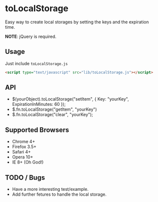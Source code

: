 toLocalStorage
==============

Easy way to create local storages by setting the keys and the expiration time.

**NOTE**: jQuery is required.


Usage
-----

Just include `toLocalStorage.js`

```html
<script type="text/javascript" src="lib/toLocalStorage.js"></script>
```

API
-----

  * $(yourObject).toLocalStorage("setItem", { Key: "yourKey", ExpirationInMinutes: 60 });
  * $.fn.toLocalStorage("getItem", "yourKey")
  * $.fn.toLocalStorage("clear",  "yourKey");

Supported Browsers
-----

  * Chrome 4+
  * Firefox 3.5+
  * Safari 4+
  * Opera 10+
  * IE 8+ (Oh God!)


TODO / Bugs
-----

  * Have a more interesting test/example.
  * Add further fetures to handle the local storage.
